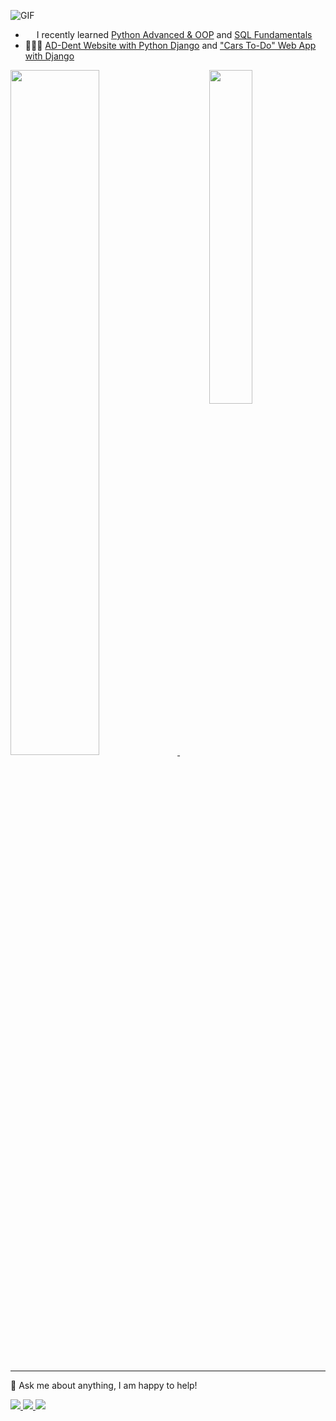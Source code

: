 ![GIF](https://user-images.githubusercontent.com/115580585/216719935-9c1109f2-fcca-4296-9aee-8f968a7af56c.gif)

- <img src="https://www.shareicon.net/data/256x256/2016/07/16/634601_python_512x512.png" width="14"/> I recently learned [Python Advanced & OOP](https://github.com/DianVK/SoftUni_Python_Advanced) and [SQL Fundamentals](https://github.com/DianVK/SQL-Fundamentals)
- 👨🏽‍💻 [AD-Dent Website with Python Django](https://github.com/DianVK/ad-dent-lab) and ["Cars To-Do" Web App with Django](https://github.com/DianVK/cars_to_do)
<p>
  <a href="https://git.io/streak-stats">
    <img width="53%" src="http://github-readme-streak-stats.herokuapp.com?user=dianvk&theme=Javascript-dark&background=000000" />
  </a>
  &nbsp;
  <a href="https://github.com/anuraghazra/github-readme-stats">
    <img width="37%"align="right" src="https://github-readme-stats-sigma-five.vercel.app/api/top-langs/?username=dianvk&langs_count=4&layout=compact&theme=highcontrast" />
  </a>
</p>

---
💬 Ask me about anything, I am happy to help!
<p>
  <a href="https://www.linkedin.com/in/dian-kinanev">
  <img src="https://img.shields.io/badge/linkedin-%230077B5.svg?style=for-the-badge&logo=linkedin&logoColor=white">
  </a>
  <a href="mailto:diankinanev@gmail.com">
  <img src="https://img.shields.io/badge/Gmail-D14836?style=for-the-badge&logo=gmail&logoColor=white">
  </a>
  <a href="https://discordapp.com/users/dianvk#1988">
  <img src="https://img.shields.io/badge/Discord-%235865F2.svg?style=for-the-badge&logo=discord&logoColor=white">
  </a>
</p>
  
